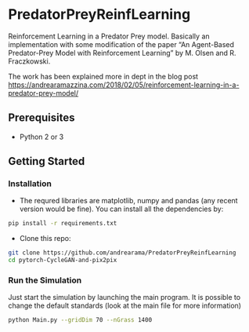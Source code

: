 # PredatorPreyReinfLearning
Reinforcement Learning in a Predator Prey model.
Basically an implementation with some modification of the paper “An Agent-Based Predator-Prey Model with Reinforcement Learning” by  M. Olsen and R. Fraczkowski.

The work has been explained more in dept in the blog post https://andrearamazzina.com/2018/02/05/reinforcement-learning-in-a-predator-prey-model/

## Prerequisites
- Python 2 or 3

## Getting Started
### Installation
- The requred libraries are matplotlib, numpy and pandas (any recent version would be fine).
You can install all the dependencies by:
```bash
pip install -r requirements.txt
```
- Clone this repo:
```bash
git clone https://github.com/andrearama/PredatorPreyReinfLearning
cd pytorch-CycleGAN-and-pix2pix
```

### Run the Simulation
Just start the simulation by launching the main program. It is possible to change the default standards (look at the main file for more information)
```bash
python Main.py --gridDim 70 --nGrass 1400
```
